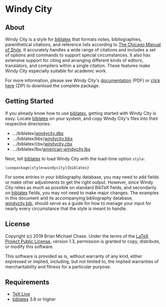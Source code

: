 # Windy City

## About

Windy City is a style for [biblatex](http://www.ctan.org/pkg/biblatex)
that formats notes, bibliographies, parenthetical citations, and
reference lists according to [The Chicago Manual of
Style](http://www.chicagomanualofstyle.org/home.html). It accurately
handles a wide range of citations and includes a set of options and
commands to support special circumstances. It also has extensive
support for citing and arranging different kinds of editors,
translators, and compilers within a single citation. These features
make Windy City especially suitable for academic work.

For more information, please see Windy City's
[documentation](https://s3.amazonaws.com/brianchase/windycity.pdf
"windycity.pdf") (PDF) or [click
here](https://s3.amazonaws.com/brianchase/windycity.zip
"windycity.zip") (ZIP) to download the complete package.

## Getting Started

If you already know how to use
[biblatex](http://www.ctan.org/pkg/biblatex), getting started with
Windy City is easy. Locate
[biblatex](http://www.ctan.org/pkg/biblatex) on your system, and copy
Windy City's files into their respective directories:

* .../biblatex/[windycity.dbx](https://github.com/brianchase/windycity/blob/master/windycity.dbx)
* .../biblatex/bbx/[windycity.bbx](https://github.com/brianchase/windycity/blob/master/bbx/windycity.bbx)
* .../biblatex/cbx/[windycity.cbx](https://github.com/brianchase/windycity/blob/master/cbx/windycity.cbx)
* .../biblatex/lbx/[american-windycity.lbx](https://github.com/brianchase/windycity/blob/master/lbx/american-windycity.lbx)

Next, tell [biblatex](http://www.ctan.org/pkg/biblatex) to load Windy
City with the load-time option `style`:

```
\usepackage[style=windycity]{biblatex}
```

For some entries in your bibliography database, you may need to add
fields or make other adjustments to get the right output. However,
since Windy City relies as much as possible on standard BibTeX fields,
and secondarily on [biblatex](http://www.ctan.org/pkg/biblatex)
fields, you may not need to make major changes. The examples in this
document and its accompanying bibliography database,
[windycity.bib](https://github.com/brianchase/windycity/blob/master/doc/windycity.bib),
should serve as a guide for how to manage your input for nearly every
circumstance that the style is meant to handle.

## License

Copyright (c) 2019 Brian Michael Chase. Under the terms of the [LaTeX
Project Public License](http://www.latex-project.org/lppl.txt),
version 1.3, permission is granted to copy, distribute, or modify this
software.

This software is provided as is, without warranty of any kind, either
expressed or implied, including, but not limited to, the implied
warranties of merchantability and fitness for a particular purpose.

## Requirements

* [TeX Live](http://www.tug.org/texlive "TeX Live")
* [biblatex](http://www.ctan.org/pkg/biblatex "biblatex") 3.8 or higher

